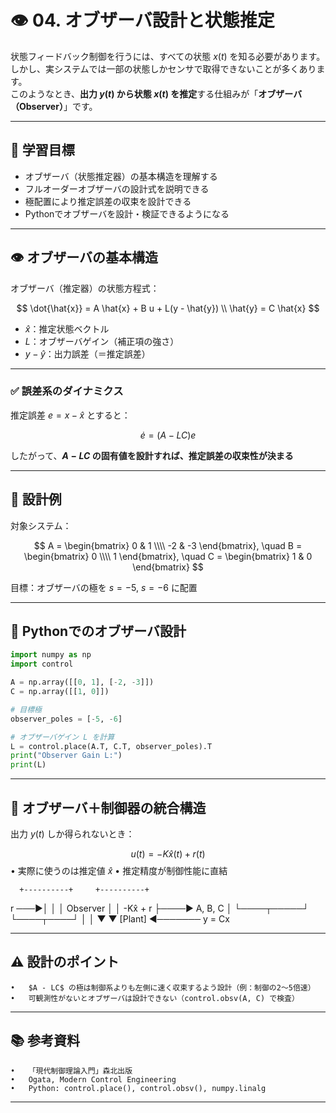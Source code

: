 # 👁️ 04. オブザーバ設計と状態推定

状態フィードバック制御を行うには、すべての状態 $x(t)$ を知る必要があります。  
しかし、実システムでは一部の状態しかセンサで取得できないことが多くあります。  
このようなとき、**出力 $y(t)$ から状態 $x(t)$ を推定**する仕組みが「**オブザーバ（Observer）**」です。

---

## 🎯 学習目標

- オブザーバ（状態推定器）の基本構造を理解する  
- フルオーダーオブザーバの設計式を説明できる  
- 極配置により推定誤差の収束を設計できる  
- Pythonでオブザーバを設計・検証できるようになる

---

## 👁️ オブザーバの基本構造

オブザーバ（推定器）の状態方程式：

$$
\dot{\hat{x}} = A \hat{x} + B u + L(y - \hat{y}) \\
\hat{y} = C \hat{x}
$$

- $\hat{x}$：推定状態ベクトル  
- $L$：オブザーバゲイン（補正項の強さ）  
- $y - \hat{y}$：出力誤差（＝推定誤差）

---

### ✅ 誤差系のダイナミクス

推定誤差 $e = x - \hat{x}$ とすると：

$$
\dot{e} = (A - LC)e
$$

したがって、**$A - LC$ の固有値を設計すれば、推定誤差の収束性が決まる**

---

## 📘 設計例

対象システム：

$$
A = \begin{bmatrix} 0 & 1 \\\\ -2 & -3 \end{bmatrix}, \quad
B = \begin{bmatrix} 0 \\\\ 1 \end{bmatrix}, \quad
C = \begin{bmatrix} 1 & 0 \end{bmatrix}
$$

目標：オブザーバの極を $s = -5$, $s = -6$ に配置

---

## 🧪 Pythonでのオブザーバ設計

```python
import numpy as np
import control

A = np.array([[0, 1], [-2, -3]])
C = np.array([[1, 0]])

# 目標極
observer_poles = [-5, -6]

# オブザーバゲイン L を計算
L = control.place(A.T, C.T, observer_poles).T
print("Observer Gain L:")
print(L)
```

---

## 🔄 オブザーバ＋制御器の統合構造

出力 $y(t)$ しか得られないとき：

$$
u(t) = -K \hat{x}(t) + r(t)
$$
	•	実際に使うのは推定値 $\hat{x}$
	•	推定精度が制御性能に直結

      +----------+     +----------+
r ───►│          │     │ Observer │
      │  -Kx̂ + r ├────►  A, B, C │
      └────┬─────┘     └────┬────┘
           │               │
           ▼               ▼
         [Plant] ◄─────── y = Cx

---

## ⚠️ 設計のポイント
	•	$A - LC$ の極は制御系よりも左側に速く収束するよう設計（例：制御の2～5倍速）
	•	可観測性がないとオブザーバは設計できない（control.obsv(A, C) で検査）

---

## 📚 参考資料
	•	「現代制御理論入門」森北出版
	•	Ogata, Modern Control Engineering
	•	Python: control.place(), control.obsv(), numpy.linalg

---

